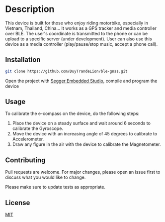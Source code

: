 # Description

This device is built for those who enjoy riding motorbike, especially in Vietnam, Thailand, China... It works as a GPS tracker and media controller over BLE. The user's coordinate is transmitted to the phone or can be upload to a specific server (under development). User can also use this device as a media controller (play/pause/stop music, accept a phone call).

## Installation

```bash
git clone https://github.com/DuyTrandeLion/ble-gnss.git
```

Open the project with [Segger Embedded Studio](https://www.segger.com/products/development-tools/embedded-studio/), compile and program the device

## Usage

To calibrate the e-compass on the device, do the following steps:
1. Place the device on a steady surface and wait around 6 seconds to calibrate the Gyroscope.
2. Move the device with an increasing angle of 45 degrees to calibrate to Accelerometer.
3. Draw any figure in the air with the device to calibrate the Magnetometer.

## Contributing
Pull requests are welcome. For major changes, please open an issue first to discuss what you would like to change.

Please make sure to update tests as appropriate.

## License
[MIT](https://choosealicense.com/licenses/mit/)